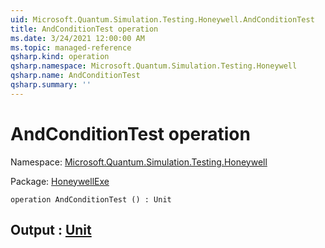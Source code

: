 ```yaml
---
uid: Microsoft.Quantum.Simulation.Testing.Honeywell.AndConditionTest
title: AndConditionTest operation
ms.date: 3/24/2021 12:00:00 AM
ms.topic: managed-reference
qsharp.kind: operation
qsharp.namespace: Microsoft.Quantum.Simulation.Testing.Honeywell
qsharp.name: AndConditionTest
qsharp.summary: ''
---
```


# AndConditionTest operation

Namespace: [Microsoft.Quantum.Simulation.Testing.Honeywell](xref:Microsoft.Quantum.Simulation.Testing.Honeywell)

Package: [HoneywellExe](https://nuget.org/packages/HoneywellExe)




```qsharp
operation AndConditionTest () : Unit
```


## Output : [Unit](xref:microsoft.quantum.lang-ref.unit)

